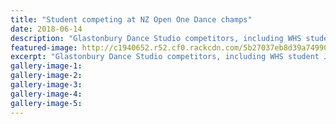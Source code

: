 ```yaml
---
title: "Student competing at NZ Open One Dance champs"
date: 2018-06-14
description: "Glastonbury Dance Studio competitors, including WHS student Jared Sim, at the NZ Open One Dance Champs..."
featured-image: http://c1940652.r52.cf0.rackcdn.com/5b27037eb8d39a749900241b/Jared-Sim-Dance-champs-ballroom-RCP-14-June.gif
excerpt: "Glastonbury Dance Studio competitors, including WHS student Jared Sim, at the NZ Open One Dance Champs."
gallery-image-1: 
gallery-image-2: 
gallery-image-3: 
gallery-image-4: 
gallery-image-5: 
---
```

